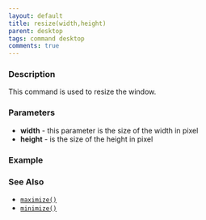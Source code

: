 ```yaml
---
layout: default
title: resize(width,height)
parent: desktop
tags: command desktop
comments: true
---
```


### Description

This command is used to resize the window.

### Parameters

- **width** - this parameter is the size of the width in pixel
- **height** - is the size of the height in pixel

### Example


### See Also

- [`maximize()`](maximize())
- [`minimize()`](minimize())